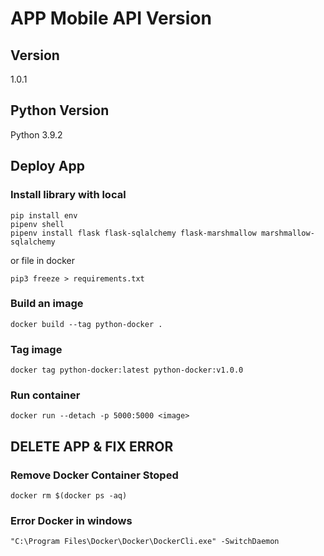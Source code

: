 # APP Mobile API Version
## Version
1.0.1
## Python Version
Python 3.9.2

## Deploy App

### Install library with local
```
pip install env
pipenv shell
pipenv install flask flask-sqlalchemy flask-marshmallow marshmallow-sqlalchemy
```
or file in docker
```
pip3 freeze > requirements.txt
```
### Build an image
```
docker build --tag python-docker .
```
### Tag image
```
docker tag python-docker:latest python-docker:v1.0.0
```
### Run container
```
docker run --detach -p 5000:5000 <image>
```

## DELETE APP & FIX ERROR
### Remove Docker Container Stoped
```
docker rm $(docker ps -aq)
```

### Error Docker in windows
```
"C:\Program Files\Docker\Docker\DockerCli.exe" -SwitchDaemon
```

